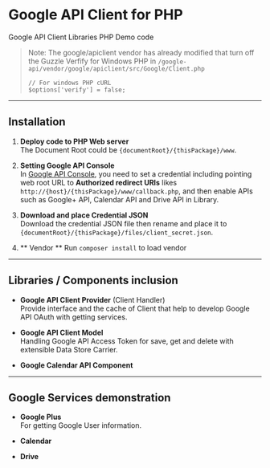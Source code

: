 Google API Client for PHP
=====================

Google API Client Libraries PHP Demo code

> Note: The google/apiclient vendor has already modified that turn off the Guzzle Verfify for Windows PHP in `/google-api/vendor/google/apiclient/src/Google/Client.php`
>```
>// For windows PHP cURL
>$options['verify'] = false;
>```

---

Installation
------------

1. **Deploy code to PHP Web server**  
  The Document Root could be `{documentRoot}/{thisPackage}/www`.

2. **Setting Google API Console**  
  In [Google API Console](https://console.developers.google.com), you need to set a credential including pointing web root URL to **Authorized redirect URIs** likes `http://{host}/{thisPackage}/www/callback.php`, and then enable APIs such as Google+ API, Calendar API and Drive API in Library.

3. **Download and place Credential JSON**  
  Download the credential JSON file then rename and place it to `{documentRoot}/{thisPackage}/files/client_secret.json`.
  
4. ** Vendor **
  Run `composer install` to load vendor

---

Libraries / Components inclusion
--------------------------------

- **Google API Client Provider** (Client Handler)  
  Provide interface and the cache of Client that help to develop Google API OAuth with getting services.
  
- **Google API Client Model**  
  Handling Google API Access Token for save, get and delete with extensible Data Store Carrier.
  
- **Google Calendar API Component**  

---

Google Services demonstration
-----------------------------

- **Google Plus**  
  For getting Google User information.
    
- **Calendar**

- **Drive**
